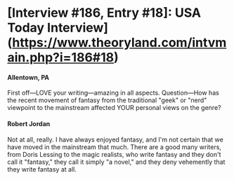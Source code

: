 # [Interview #186, Entry #18]: USA Today Interview](https://www.theoryland.com/intvmain.php?i=186#18)

#### Allentown, PA

First off—LOVE your writing—amazing in all aspects. Question—How has the recent movement of fantasy from the traditional "geek" or "nerd" viewpoint to the mainstream affected YOUR personal views on the genre?

#### Robert Jordan

Not at all, really. I have always enjoyed fantasy, and I'm not certain that we have moved in the mainstream that much. There are a good many writers, from Doris Lessing to the magic realists, who write fantasy and they don't call it "fantasy," they call it simply "a novel," and they deny vehemently that they write fantasy at all.

